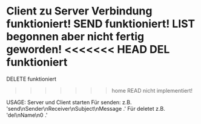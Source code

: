Client zu Server Verbindung funktioniert!
SEND funktioniert!
LIST begonnen aber nicht fertig geworden!
<<<<<<< HEAD
DEL funktioniert 
=======
DELETE funktioniert
>>>>>>> home
READ nicht implementiert!

USAGE: 
Server und Client starten
Für senden: z.B. 'send\nSender\nReceiver\nSubject\nMessage .'
Für deletet z.B. 'del\nName\n0 .'
